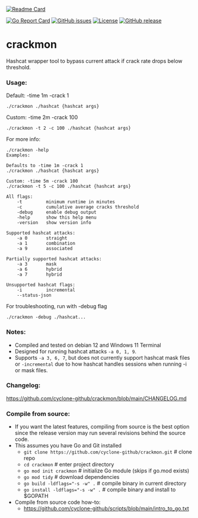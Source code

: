 [![Readme Card](https://github-readme-stats.vercel.app/api/pin/?username=cyclone-github&repo=crackmon&theme=gruvbox)](https://github.com/cyclone-github/crackmon/)

[![Go Report Card](https://goreportcard.com/badge/github.com/cyclone-github/crackmon)](https://goreportcard.com/report/github.com/cyclone-github/crackmon)
[![GitHub issues](https://img.shields.io/github/issues/cyclone-github/crackmon.svg)](https://github.com/cyclone-github/crackmon/issues)
[![License](https://img.shields.io/github/license/cyclone-github/crackmon.svg)](LICENSE)
[![GitHub release](https://img.shields.io/github/release/cyclone-github/crackmon.svg)](https://github.com/cyclone-github/crackmon/releases)
<!-- [![Go Reference](https://pkg.go.dev/badge/github.com/cyclone-github/crackmon.svg)](https://pkg.go.dev/github.com/cyclone-github/crackmon) -->

# crackmon
Hashcat wrapper tool to bypass current attack if crack rate drops below threshold.

### Usage:
Default: -time 1m -crack 1
```
./crackmon ./hashcat {hashcat args}
```
Custom: -time 2m -crack 100
```
./crackmon -t 2 -c 100 ./hashcat {hashcat args}
```
For more info:
```
./crackmon -help
Examples:

Defaults to -time 1m -crack 1
./crackmon ./hashcat {hashcat args}

Custom: -time 5m -crack 100
./crackmon -t 5 -c 100 ./hashcat {hashcat args}

All flags:
	-t         minimum runtime in minutes
	-c         cumulative average cracks threshold
	-debug     enable debug output
	-help      show this help menu
	-version   show version info

Supported hashcat attacks:
	-a 0       straight
	-a 1       combination
	-a 9       associated

Partially supported hashcat attacks:
	-a 3       mask
	-a 6       hybrid
	-a 7       hybrid

Unsupported hashcat flags:
	-i         incremental
	--status-json
```

For troubleshooting, run with -debug flag
```
./crackmon -debug ./hashcat...
```
### Notes:
- Compiled and tested on debian 12 and Windows 11 Terminal
- Designed for running hashcat attacks `-a 0, 1, 9`. 
- Supports `-a 3, 6, 7`, but does not currently support hashcat mask files or `-incremental` due to how hashcat handles sessions when running -i or mask files.
### Changelog:
https://github.com/cyclone-github/crackmon/blob/main/CHANGELOG.md


### Compile from source:
- If you want the latest features, compiling from source is the best option since the release version may run several revisions behind the source code.
- This assumes you have Go and Git installed
  - `git clone https://github.com/cyclone-github/crackmon.git` # clone repo
  - `cd crackmon`                                              # enter project directory
  - `go mod init crackmon`                                     # initialize Go module (skips if go.mod exists)
  - `go mod tidy`                                              # download dependencies
  - `go build -ldflags="-s -w" .`                              # compile binary in current directory
  - `go install -ldflags="-s -w" .`                            # compile binary and install to $GOPATH
- Compile from source code how-to:
  - https://github.com/cyclone-github/scripts/blob/main/intro_to_go.txt
